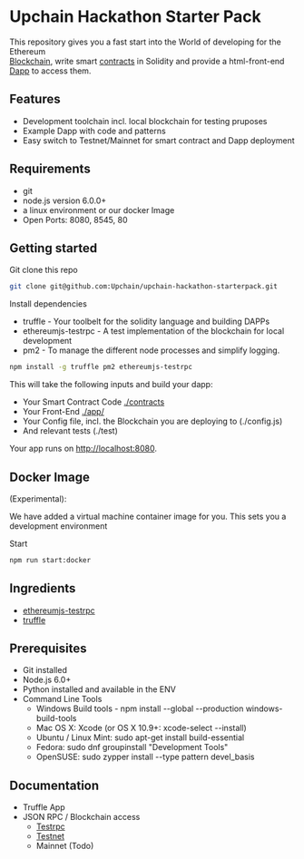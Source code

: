 # Upchain Hackathon Starter Pack

This repository gives you a fast start into the World of developing for the Ethereum  
[Blockchain](https://en.wikipedia.org/wiki/Block_chain),  write smart [contracts](https://en.wikipedia.org/wiki/Smart_contract) in Solidity and provide a html-front-end [Dapp](http://dapps.ethercasts.com/) to access them.

## Features

* Development toolchain incl. local blockchain for testing pruposes
* Example Dapp with code and patterns
* Easy switch to Testnet/Mainnet for smart contract and Dapp deployment

## Requirements

* git
* node.js version 6.0.0+
* a linux environment or our docker Image
* Open Ports: 8080, 8545, 80

## Getting started

Git clone this repo

```bash
git clone git@github.com:Upchain/upchain-hackathon-starterpack.git
```

Install dependencies

* truffle - Your toolbelt for the solidity language and building DAPPs
* ethereumjs-testrpc - A test implementation of the blockchain for local development
* pm2 - To manage the different node processes and simplify logging.


```bash
npm install -g truffle pm2 ethereumjs-testrpc
```

This will take the following inputs and build your dapp:

* Your Smart Contract Code [./contracts](./contracts])
* Your Front-End [./app/](./app)
* Your Config file, incl. the Blockchain you are deploying to (./config.js)
* And relevant tests (./test)

Your app runs on [http://localhost:8080](http://localhost:8080).

## Docker Image

(Experimental):

We have added a virtual machine container image for you. This sets you a development environment

Start
```bash
npm run start:docker
```

## Ingredients

* [ethereumjs-testrpc](https://github.com/ethereumjs/testrpc)
* [truffle](https://github.com/ConsenSys/truffle/)

## Prerequisites

* Git installed
* Node.js 6.0+
* Python installed and available in the ENV
* Command Line Tools
  * Windows Build tools - npm install --global --production windows-build-tools
  * Mac OS X: Xcode (or OS X 10.9+: xcode-select --install)
  * Ubuntu /  Linux Mint: sudo apt-get install build-essential
  * Fedora: sudo dnf groupinstall "Development Tools"
  * OpenSUSE: sudo zypper install --type pattern devel_basis

## Documentation
  * Truffle App
  * JSON RPC / Blockchain access
    * [Testrpc](./docs/architecture-testrpc.md)
    * [Testnet](./docs/architecture-testnet.md)
    * Mainnet (Todo)
